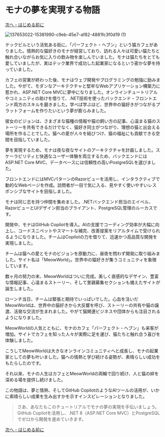 <!-- filepath: docs_dotnet/1_Story/README_JA.md -->
# モナの夢を実現する物語

[次へ - はじめる前に](../2_BeforeGettingStarted/README_JA.md)

![137653022-15381990-c9eb-45e7-af82-4881fc3f0d19 (1)](https://user-images.githubusercontent.com/5396174/172204919-9ffb3993-1670-492e-a739-2efc25f9e8c3.gif)

テックビルという活気ある街に、「パーフェクト・ヘブン」という猫カフェがありました。情熱的な猫好きのモナが経営しており、訪れる人々は可愛い猫たちと触れ合いながらお気に入りの飲み物を楽しんでいました。モナは猫たちをとても愛していましたが、実はテック業界で成功した起業家になるという密かな夢を持っていました。

カフェの営業が終わった後、モナはウェブ開発やプログラミングの勉強に励みました。やがて、モダンなアーキテクチャと堅牢なWebアプリケーション構築力に惹かれ、ASP.NET Core MVCに夢中になりました。オンラインチュートリアルやコミュニティの助けを借りて、.NET技術を使ったバックエンド・フロントエンド両方のスキルを磨きました。学べば学ぶほど、世界中の猫好きがつながるプラットフォームを作りたいという夢が膨らみました。

彼女のビジョンは、さまざまな猫種の情報や猫の飼い方の記事、心温まる猫のストーリーを共有できるだけでなく、猫好き同士がつながり、理想の猫と出会える場所を作ることでした。猫への愛が人々を結びつけ、猫の福祉にも貢献できる空間を目指していました。

夢を実現するため、モナは夜な夜なサイトのアーキテクチャを計画しました。スケーラビリティと快適なユーザー体験を両立するため、バックエンドにはASP.NET Core MVC、データベースには信頼性の高いPostgreSQLを選びました。

フロントエンドにはMVCパターンのRazorビューを活用し、インタラクティブで動的なWebページを作成。訪問者が一目で気に入る、見やすく使いやすいレスポンシブなサイトを目指しました。

モナは同じ志を持つ仲間を集めました。.NETバックエンド担当のエイベル、RazorビューとUIデザイン担当のブライアント、PostgreSQL管理のルーカスです。

開発中、モナはGitHub Copilotを導入。AIの支援でコーディング効率が大幅に向上し、コードスニペットやスマートな補完、改善提案をリアルタイムで受けられるようになりました。チームはCopilotの力を借りて、迅速かつ高品質な開発を実現しました。

チームは猫への愛とモナのビジョンを原動力に、昼夜を問わず開発に取り組みました。サイト名は「MeowWorld」。世界中の猫好きが集うコミュニティを象徴しています。

数ヶ月の努力の末、MeowWorldはついに完成。美しく直感的なデザイン、豊富な情報記事、心温まるストーリー、そして里親募集セクションも備えたサイトが誕生しました。

ローンチ当日、チームは緊張と期待でいっぱいでした。心血を注いだMeowWorldは、世界中の猫好きから大反響を呼び、ストーリーの共有や猫の譲渡、活発な交流が生まれました。やがて猫関連ビジネスや団体からも注目されるようになりました。

MeowWorldの人気とともに、モナのカフェ「パーフェクト・ヘブン」も来客が増加。サイトでカフェを知った人々が実際に足を運び、猫たちと触れ合う喜びを体験しました。

こうしてMeowWorldは大きなオンラインコミュニティへと成長し、モナの起業家としての夢も叶いました。猫への情熱と学び続ける姿勢が、素晴らしい成功をもたらしたのです。

それ以来、モナの人生はカフェとMeowWorldの両輪で回り続け、人と猫の絆を深める場を提供し続けました。

この物語は、夢と情熱、そしてGitHub CopilotのようなAIツールの活用が、いかに素晴らしい成果を生み出すかを示すインスピレーションとなりました。

> さあ、あなたもこのチュートリアルでモナの夢の実現を手伝いましょう。GitHub Copilotを活用し、.NET 8（ASP.NET Core MVC）とPostgreSQLでゼロから開発を進めていきます。

[次へ - はじめる前に](../2_BeforeGettingStarted/README_JA.md)
